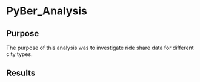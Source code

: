 # PyBer_Analysis

## Purpose
The purpose of this analysis was to investigate ride share data for different city types.

## Results

